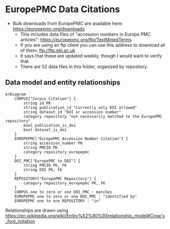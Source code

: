 # EuropePMC Data Citations

+ Bulk downloads from EuropePMC are available here: <https://europepmc.org/downloads>
  + This includes data files of "accession numbers in Europe PMC articles": <https://europepmc.org/ftp/TextMinedTerms>
  + If you are using an ftp client you can use this address to download all of them: <ftp://ftp.ebi.ac.uk>
  + It says that these are updated weekly, though I would want to verify that.
  + There are 52 data files in this folder, organized by repository.

## Data model and entity relationships

```mermaid
erDiagram
    CORPUS["Corpus Citation"] {
        string id PK
        string publication_id "Currently only DOI allowed"
        string dataset_id "DOI or accession number"
        category repository "not necessarily matched to the EuropePMC repository"
        bool publication_is_doi
        bool dataset_is_doi
    }
    EUROPEPMC["EuropePMC Accession Number Citation"] {
        string accession_number PK
        string PMCID PK
        category repository_europepmc
    }
    DOI_PMC["EuropePMC to DOI"] {
        string PMCID PK, FK
        string DOI PK, FK
    }
    REPOSITORY["EuropePMC Repository"] {
        category repository_europepmc PK, FK
    }
    CORPUS one to zero or one DOI_PMC : matches
    EUROPEPMC one to zero or one DOI_PMC : "identified by"
    EUROPEPMC one to one REPOSITORY : "in"
```

Relationships are drawn using <https://en.wikipedia.org/wiki/Entity%E2%80%93relationship_model#Crow's_foot_notation>